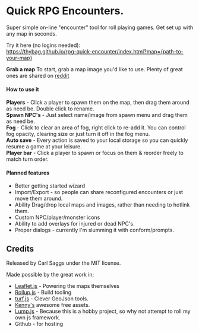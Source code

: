 # Quick RPG Encounters.

Super simple on-line "encounter" tool for roll playing games. Get set up with any map in seconds.

Try it here (no logins needed):    
https://thybag.github.io/rpg-quick-encounter/index.html?map={path-to-your-map}

**Grab a map** To start, grab a map image you'd like to use. 
Plenty of great ones are shared on [reddit](https://www.reddit.com/r/dndmaps/)

#### How to use it
**Players** - Click a player to spawn them on the map, then drag them around as need be. Double click to rename.    
**Spawn NPC's** - Just select name/image from spawn menu and drag them as need be.    
**Fog** - Click to clear an area of fog, right click to re-add it. You can control fog opacity, clearing size or just turn it off in the fog menu.    
**Auto save** - Every action is saved to your local storage so you can quickly resume a game at your leisure.    
**Player bar** - Click a player to spawn or focus on them & reorder freely to match turn order.    

#### Planned features
* Better getting started wizard
* Import/Export - so people can share reconfigured encounters or just move them around.
* Ability Drag/drop  local maps and images, rather than needing to hotlink them.
* Custom NPC/player/monster icons
* Ability to add overlays for injured or dead NPC's.
* Proper dialogs - currently I'm slumming it with conform/prompts.

## Credits
Released by Carl Saggs under the MIT license.

Made possible by the great work in;
* [Leaflet.js](https://leafletjs.com/) - Powering the maps themselves
* [Rollup.js](https://rollupjs.org/) - Build tooling
* [turf.js](https://turfjs.org/) - Clever GeoJson tools.
* [Kenny's](https://www.kenney.nl/) awesome free assets. 
* [Lump.js](https://github.com/thybag/lump.js) - Because this is a hobby project, so why not attempt to roll my own js framework.
* Github - for hosting